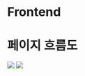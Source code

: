 # Frontend

# 페이지 흐름도
<p aling="center">
    <img src="https://github.com/user-attachments/assets/891d94e0-a811-46b8-975e-fa0e79aa36df">
    <img src="https://github.com/user-attachments/assets/539b872d-83d4-4a22-90fd-88528f849b80">
</p>